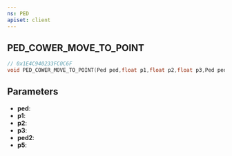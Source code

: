 ```yaml
---
ns: PED
apiset: client
---
```

## PED_COWER_MOVE_TO_POINT

```c
// 0x1E4C940233FC0C6F
void PED_COWER_MOVE_TO_POINT(Ped ped,float p1,float p2,float p3,Ped ped2,float p5);
```


## Parameters
* **ped**:
* **p1**:
* **p2**:
* **p3**:
* **ped2**:
* **p5**:



